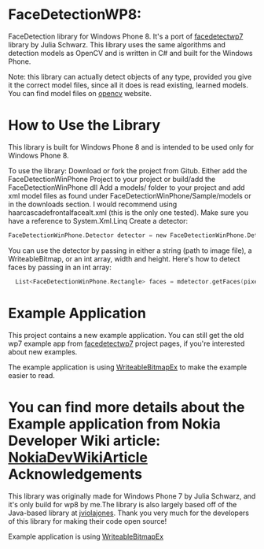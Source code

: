 FaceDetectionWP8: 
===========================

FaceDetection library for Windows Phone 8. It's a port of [facedetectwp7] library by Julia Schwarz.
This library uses the same algorithms and detection models as OpenCV and is written in C# and built for the Windows Phone.

Note: this library can actually detect objects of any type, provided you give it the correct model files, since all it does is read existing, learned models. You can find model files on [opencv] website.


How to Use the Library
===========================
This library is built for Windows Phone 8 and is intended to be used only for Windows Phone 8.

To use the library:
Download or fork the project from Gitub.
Either add the FaceDetectionWinPhone Project to your project or build/add the FaceDetectionWinPhone dll
Add a models/ folder to your project and add xml model files as found under FaceDetectionWinPhone/Sample/models or in the downloads section. I would recommend using haarcascadefrontalfacealt.xml (this is the only one tested).
Make sure you have a reference to System.Xml.Linq
Create a detector: 
```c
FaceDetectionWinPhone.Detector detector = new FaceDetectionWinPhone.Detector(XDocument.Load(MODEL_FILE));
```

You can use the detector by passing in either a string (path to image file), a WriteableBitmap, or an int array, width and height. Here's how to detect faces by passing in an int array:
```c
  List<FaceDetectionWinPhone.Rectangle> faces = mdetector.getFaces(pixelDataInt, mcameraWidth / mdownsampleFactor, mcameraHeight / m_downsampleFactor, 2f, 1.25f, 0.1f, 1, false);
```

Example Application
===========================
This project contains a new example application. You can still get the old wp7 example app from [facedetectwp7] project pages, if you're interested about new examples.

The example application is using [WriteableBitmapEx] to make the example easier to read.

You can find more details about the Example application from Nokia Developer Wiki article: [NokiaDevWikiArticle]
Acknowledgements
===========================
This library was originally made for Windows Phone 7 by Julia Schwarz, and it's only build for wp8 by me.The library is also largely based off of the Java-based library at [jviolajones]. Thank you very much for the developers of this library for making their code open source!

Example application is using [WriteableBitmapEx]

[facedetectwp7]: http://facedetectwp7.codeplex.com/ "facedetectwp7"
[opencv]: http://opencv.org/ "OpenCV"
[jviolajones]: http://code.google.com/p/jviolajones/ 
[WriteableBitmapEx]: http://writeablebitmapex.codeplex.com/ "WriteableBitmapEx"
[NokiaDevWikiArticle]: http://developer.nokia.com/Community/Wiki/Detecting_Faces_on_Windows_Phone "Detecting faces on Windows Phone"

